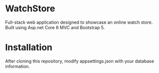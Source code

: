 # WatchStore
Full-stack web application designed to showcase an online watch store. Built using Asp.net Core 6 MVC and Bootstrap 5.
# Installation
After cloning this repository, modify appsettings.json with your database information.
